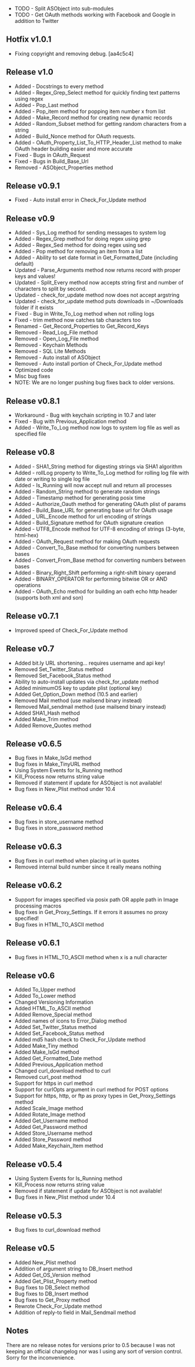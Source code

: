 * TODO - Split ASObject into sub-modules
* TODO - Get OAuth methods working with Facebook and Google in addition to Twitter

## Hotfix v1.0.1
 * Fixing copyright and removing debug. [aa4c5c4]

## Release v1.0

* Added - Docstrings to every method
* Added - Regex_Grep_Select method for quickly finding text patterns using regex
* Added - Pop_Last method
* Added - Pop_item method for popping item number x from list
* Added - Make_Record method for creating new dynamic records
* Added - Random_Subset method for getting random characters from a string
* Added - Build_Nonce method for OAuth requests.
* Added - OAuth_Property_List_To_HTTP_Header_List method to make OAuth header building easier and more accurate
* Fixed - Bugs in OAuth_Request
* Fixed - Bugs in Build_Base_Url
* Removed - ASObject_Properties method

## Release v0.9.1

* Fixed - Auto install error in Check_For_Update method

## Release v0.9

* Added - Sys_Log method for sending messages to system log
* Added - Regex_Grep method for doing regex using grep
* Added - Regex_Sed method for doing regex using sed
* Added - Pop method for removing an item from a list
* Added - Ability to set date format in Get_Formatted_Date (including default)
* Updated - Parse_Arguments method now returns record with proper keys and values!
* Updated - Split_Every method now accepts string first and number of characters to split by second.
* Updated - check_for_update method now does not accept argstring
* Updated - check_for_update method puts downloads in ~/Downloads folder if it exists
* Fixed - Bug in Write_To_Log method when not rolling logs
* Fixed - trim method now catches tab characters too
* Renamed - Get_Record_Properties to Get_Record_Keys
* Removed - Read_Log_File method
* Removed - Open_Log_File method
* Removed - Keychain Methods
* Removed - SQL Lite Methods
* Removed - Auto install of ASObject
* Removed - Auto install portion of Check_For_Update method
* Optimized code
* Misc bug fixes
* NOTE: We are no longer pushing bug fixes back to older versions.

## Release v0.8.1

* Workaround - Bug with keychain scripting in 10.7 and later
* Fixed - Bug with Previous_Application method
* Added - Write_To_Log method now logs to system log file as well as specified file

## Release v0.8

* Added - SHA1_String method for digesting strings via SHA1 algorithm
* Added - rollLog property to Write_To_Log method for rolling log file with date or writing to single log file
* Added - Is_Running will now accept null and return all processes
* Added - Random_String method to generate random strings
* Added - Timestamp method for generating posix time
* Added - Authorize_Oauth method for generating OAuth plist of params
* Added - Build_Base_URL for generating base url for OAuth usage
* Added _ URL_Encode method for url encoding of strings
* Added - Build_Signature method for OAuth signature creation
* Added - UTF8_Encode method for UTF-8 encoding of strings (3-byte, html-hex)
* Added - OAuth_Request method for making OAuth requests
* Added - Convert_To_Base method for converting numbers between bases
* Added - Convert_From_Base method for converting numbers between bases
* Added - Binary_Right_Shift performing a right-shift binary operand
* Added - BINARY_OPERATOR for performing bitwise OR or AND operations
* Added - OAuth_Echo method for building an oath echo http header (supports both xml and son)

## Release v0.7.1

* Improved speed of Check_For_Update method

## Release v0.7

* Added bit.ly URL shortening... requires username and api key!
* Removed Set_Twitter_Status method
* Removed Set_Facebook_Status method
* Ability to auto-install updates via check_for_update method
* Added minimumOS key to update plist (optional key)
* Added Get_Option_Down method (10.5 and earlier)
* Removed Mail method (use mailsend binary instead)
* Removed Mail_sendmail method (use mailsend binary instead)
* Added SHA1_Hash method
* Added Make_Trim method
* Added Remove_Quotes method

## Release v0.6.5

* Bug fixes in Make_IsGd method
* Bug fixes in Make_TinyURL method
* Using System Events for Is_Running method
* Kill_Process now returns string value
* Removed if statement if update for ASObject is not available!
* Bug fixes in New_Plist method under 10.4

## Release v0.6.4

* Bug fixes in store_username method
* Bug fixes in store_password method

## Release v0.6.3

* Bug fixes in curl method when placing url in quotes
* Removed internal build number since it really means nothing

## Release v0.6.2

* Support for images specified via posix path OR apple path in Image processing macros
* Bug fixes in Get_Proxy_Settings. If it errors it assumes no proxy specified!
* Bug fixes in HTML_TO_ASCII method

## Release v0.6.1

* Bug fixes in HTML_TO_ASCII method when x is a null character

## Release v0.6

* Added To_Upper method
* Added To_Lower method
* Changed Versioning Information
* Added HTML_To_ASCII method
* Added Remove_Special method
* Added names of icons to Error_Dialog method
* Added Set_Twitter_Status method
* Added Set_Facebook_Status method
* Added md5 hash check to Check_For_Update method
* Added Make_Tiny method
* Added Make_IsGd method
* Added Get_Formatted_Date method
* Added Previous_Application method
* Changed curl_download method to curl
* Removed curl_post method
* Support for https in curl method
* Support for curlOpts argument in curl method for POST options
* Support for https, http, or ftp as proxy types in Get_Proxy_Settings method
* Added Scale_Image method
* Added Rotate_Image method
* Added Get_Username method
* Added Get_Password method
* Added Store_Username method
* Added Store_Password method
* Added Make_Keychain_Item method

## Release v0.5.4

* Using System Events for Is_Running method
* Kill_Process now returns string value
* Removed if statement if update for ASObject is not available!
* Bug fixes in New_Plist method under 10.4

## Release v0.5.3

* Bug fixes to curl_download method

## Release v0.5

* Added New_Plist method
* Addition of argument string to DB_Insert method
* Added Get_OS_Version method
* Added Get_Plist_Property method
* Bug fixes to DB_Select method
* Bug fixes to DB_Insert method
* Bug fixes to Get_Proxy method
* Rewrote Check_For_Update method
* Addition of reply-to field in Mail_Sendmail method

## Notes
There are no release notes for versions prior to 0.5 because I was not keeping an official changelog nor was I using any
sort of version control.  Sorry for the inconvenience.
